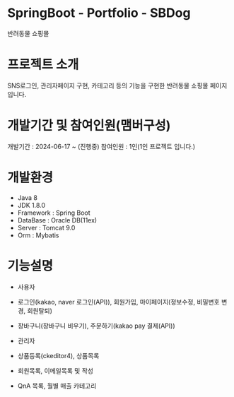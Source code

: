 # SpringBoot - Portfolio - SBDog
반려동물 쇼핑몰


# 프로젝트 소개
SNS로그인, 관리자페이지 구현, 카테고리 등의 기능을 구현한 반려동물 쇼핑몰 페이지 입니다.


# 개발기간 및 참여인원(맴버구성)
개발기간 : 2024-06-17 ~ (진행중)
참여인원 : 1인(1인 프로젝트 입니다.)


# 개발환경
- Java 8
- JDK 1.8.0
- Framework : Spring Boot
- DataBase : Oracle DB(11ex)
- Server : Tomcat 9.0
- Orm : Mybatis


# 기능설명
- 사용자
- 로그인(kakao, naver 로그인(API)), 회원가입, 마이페이지(정보수정, 비밀변호 변경, 회원탈퇴)
- 장바구니(장바구니 비우기), 주문하기(kakao pay 결제(API))


- 관리자
- 상품등록(ckeditor4), 상품목록
- 회원목록, 이메일목록 및 작성
- QnA 목록, 월별 매출 카테고리